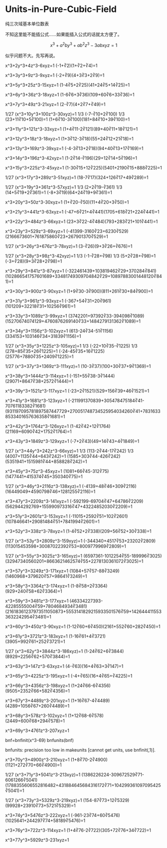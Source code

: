 # Units-in-Pure-Cubic-Field
纯三次域基本单位数表

不知这里能不能插公式……如果能插入公式的话就太方便了。

$$
x^3+a^2by^3+ab^2z^3-3abxyz=1
$$

似乎问题不大。先写再说。

x^3+2y^3+4z^3-6xyz=1
(-1+∛2)(1+∛2+∛4)=1

x^3+3y^3+9z^3-9xyz=1
(-2+∛9)(4+3∛3+2∛9)=1

x^3+5y^3+25z^3-15xyz=1
(1-4∛5+2∛25)(41+24∛5+14∛25)=1

x^3+6y^3+36z^3-18xyz=1
(1-6∛6+3∛36)(109+60∛6+33∛36)=1

x^3+7y^3+49z^3-21xyz=1
(2-∛7)(4+2∛7+∛49)=1

1/27 (x^3+10y^3+100z^3-30xyz)=1
1/3 (-7-∛10+2∛100)  1/3 (23+11∛10+5∛100)=1
(1+6∛10-3∛100)(181+84∛10+39∛100)=1

x^3+11y^3+121z^3-33xyz=1
(1+4∛11-2∛121)(89+40∛11+18∛121)=1

x^3+12y^3+18z^3-18xyz=1
(1+3∛12-3∛18)(55+24∛12+21∛18)=1

x^3+13y^3+169z^3-39xyz=1
(-4-3∛13+2∛18)(94+40∛13+17∛169)=1

x^3+14y^3+196z^3-42xyz=1
(1-2∛14-∛196)(29+12∛14+5∛196)=1

x^3+15y^3+225z^3-45xyz=1
(1-30∛15+12∛225)(5401+2190∛15+888∛225)=1

1/27 (x^3+17y^3+289z^3-51xyz)=1
(18-7∛17)(324+126∛17+49∛289)=1

1/27 (x^3+19y^3+361z^3-57xyz)=1
1/3 (2+2∛19-∛361)  1/3 (14+5∛19+2∛361)=1
(-8+3∛19)(64+24∛19+9∛361)=1

x^3+20y^3+50z^3-30xyz=1
(1+∛20-∛50)(11+4∛20+3∛50)=1

x^3+21y^3+441z^3-63xyz=1
(-47+6∛21+4∛441)(1705+618∛21+224∛441)=1

x^3+22y^3+484z^3-66xyz=1
(23+3∛22-4∛484)(793+283∛21+101∛441)=1

x^3+23y^3+529z^3-69xyz=1
(-41399-3160∛23+6230∛529)(2166673601+761875860∛23+267901370∛529)=1

1/27 (x^3+26y^3+676z^3-78xyz)=1
(3-∛26)(9+3∛26+∛676)=1

1/27 (x^3+28y^3+98z^3-42xyz)=1
1/3 (-1-∛28+∛98)  1/3 (5+2∛28+∛98)=1
(-3+∛28)(9+3∛28+2∛98)=1

x^3+29y^3+841z^3-87xyz=1
(-322461439+103819462∛29+370284∛841)(102866541757601689+33481749309704842∛29+10897883001448120∛841)=1

x^3+30y^3+900z^3-90xyz=1
(1+9∛30-3∛900)(811+261∛30+84∛900)=1

x^3+31y^3+961z^3-93xyz=1
(-367+54∛31+20∛961)(101209+32218∛31+10256∛961)=1

x^3+33y^3+1089z^3-99xyz=1
(3742201+97392∛33-394098∛1089)(15270674074129+4760876269140∛33+1484279131362∛1089)=1

x^3+34y^3+1156z^3-102xyz=1
(613-24∛34-51∛1156)(334153+103146∛34+31839∛1156)=1

1/27 (x^3+35y^3+1225z^3-105xyz)=1
1/3 (-22+10∛35-∛1225)  1/3 (278+85∛35+26∛1225)=1
(-24-45∛35+16∛1225)(25776+7880∛35+2409∛1225)=1

1/27 (x^3+37y^3+1369z^3-111xyz)=1
(10-3∛37)(100+30∛37+9∛1369)=1

x^3+38y^3+1444z^3-114xyz=1
(-151+55∛38-3∛1444)(29071+8647∛38+2572∛1444)=1

x^3+39y^3+1521z^3-117xyz=1
(-23+2∛1521)(529+156∛39+46∛1521)=1

x^3+41y^3+1681z^3-123xyz=1
(-211991370839+305478475184∛41-70761183382∛1681)(931197095781897587447729+270051748734525954034260∛41+78316338533401657636358∛1681)=1

x^3+42y^3+1764z^3-126xyz=1
(1-42∛42+12∛1764)(21169+6090∛42+1752∛1764)=1

x^3+43y^3+1849z^3-129xyz=1
(-7+2∛43)(49+14∛43+4∛1849)=1

1/27 (x^3+44y^3+242z^3-66xyz)=1
1/3 (113-2∛44-17∛242)  1/3 (4007+1135∛44+643∛242)=1
(1585+303∛44-426∛242)(5351941+1515981∛44+858828∛242)=1

x^3+45y^3+75z^3-45xyz=1
(1081+66∛45-312∛75)(1477441+415374∛45+350340∛75)=1

1/27 (x^3+46y^3+2116z^3-138xyz)=1
(-4139+48∛46+309∛2116)(16449049+4590798∛46+1281255∛2116)=1

x^3+47y^3+2209z^3-141xyz=1
(-592199-69704∛47+64786∛2209)(562944292769+155990973316∛47+43224852030∛2209)=1

x^3+51y^3+2601z^3-153xyz=1
(-11015+2592∛51+102∛2601)(107846641+29081484∛51+7841994∛2601)=1

x^3+52y^3+338z^3-78xyz=1
(1-4∛52+2∛338)(209+56∛52+30∛338)=1

1/27 (x^3+53y^3+2809z^3-159xyz)=1
(-344340+4517∛53+23202∛2809)(113015453598+30087022392∛53+8009779969∛2809)=1

1/27 (x^3+55y^3+3025z^3-165xyz)=1
(6597361-1012254∛55-189996∛3025)(32947340560201+8663621462574∛55+2278130361072∛3025)=1

x^3+57y^3+3249z^3-171xyz=1
(1084+57∛57-88∛3249)(1460968+379620∛57+98641∛3249)=1

x^3+58y^3+3364z^3-174xyz=1
(1-8∛58+2∛3364)(929+240∛58+62∛3364)=1

x^3+59y^3+3481z^3-177xyz=1
(46334227393-42285555004∛59+7804684934∛3481)(21618361237973511050873+5553141829215933501576∛59+1426444115533632242954∛3481)=1

x^3+60y^3+450z^3-90xyz=1
(1-12∛60+6∛450)(2161+552∛60+282∛450)=1

x^3+61y^3+3721z^3-183xyz=1
(1-16∛61+4∛3721)(3905+992∛61+252∛3721)=1

1/27 (x^3+62y^3+3844z^3-186xyz)=1
(1-24∛62+6∛3844)(8929+2256∛62+570∛3844)=1

x^3+63y^3+147z^3-63xyz=1
(4-∛63)(16+4∛63+3∛147)=1

x^3+65y^3+4225z^3-195xyz=1
(-4+∛65)(16+4∛65+∛4225)=1

x^3+66y^3+4356z^3-198xyz=1
(1+24∛66-6∛4356)(9505+2352∛66+582∛4356)=1

x^3+67y^3+4489z^3-201xyz=1
(1+16∛67-4∛4489)(4289+1056∛67+260∛4489)=1

x^3+68y^3+578z^3-102xyz=1
(1+12∛68-6∛578)(2449+600∛68+294∛578)=1

x^3+69y^3+4761z^3-207xyz=1

bnf=bnfinit(x^3-69)
bnfunits(bnf)

bnfunits: precision too low in makeunits [cannot get units, use bnfinit(,1)].


x^3+70y^3+4900z^3-210xyz=1
(1+8∛70-2∛4900)(1121+272∛70+66∛4900)=1

1/27 (x^3+71y^3+5041z^3-213xyz)=1
(1386226224-309672529∛71-6061266∛5041)(1788355606552816482+431884645684316172∛71+104299361097095425∛5041)=1

1/27 (x^3+73y^3+5329z^3-219xyz)=1
(154-87∛73+12∛5329)(99928+23910∛73+5721∛5329)=1

x^3+74y^3+5476z^3-222xyz=1
(-961-23∛74+60∛5476)(1025641+244297∛74+58189∛5476)=1

x^3+76y^3+722z^3-114xyz=1
(1+4∛76-2∛722)(305+72∛76+34∛722)=1

x^3+77y^3+5929z^3-231xyz=1


